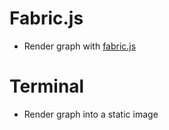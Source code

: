 # Fabric.js
* Render graph with [fabric.js](https://github.com/kangax/fabric.js)

# Terminal
* Render graph into a static image
